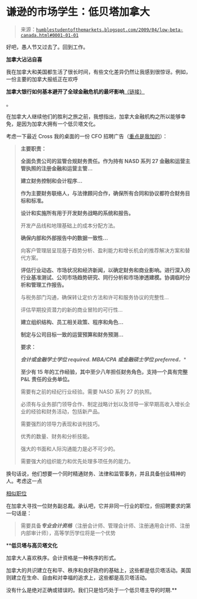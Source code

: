 <!--yml

分类：未分类

日期：2024-05-18 00:56:07

-->

# 谦逊的市场学生：低贝塔加拿大

> 来源：[`humblestudentofthemarkets.blogspot.com/2009/04/low-beta-canada.html#0001-01-01`](https://humblestudentofthemarkets.blogspot.com/2009/04/low-beta-canada.html#0001-01-01)

好吧，愚人节又过去了。回到工作。

**加拿大沾沾自喜**

我在加拿大和美国都生活了很长时间，有些文化差异仍然让我感到很惊讶。例如，一份主要的加拿大报纸正在欢呼

**加拿大银行如何基本避开了全球金融危机的最坏影响**[（链接）](http://www.theglobeandmail.com/servlet/story/RTGAM.20090306.wcover0306/BNStory/Business/home)

。

在加拿大人继续他们的胜利之旅之前，我想指出，加拿大金融机构之所以能够幸免，是因为加拿大拥有一个低贝塔文化。

考虑一下最近 Cross 我的桌面的一份 CFO 招聘广告（[重点是我加的](https://humblestudentofthemarkets.blogspot.com/2009/04/low-beta-canada.html#0001-01-01)）：

> **主要职责：**
> 
> **全面负责公司的监管合规财务责任。作为持有 NASD 系列 27 金融和运营主管执照的注册金融和运营主管...**
> 
> **建立财务控制和会计程序...**
> 
> **作为主要财务联络人，与法律顾问合作，确保所有合同和协议都符合财务目标和标准。**
> 
> **设计和实施所有用于开发财务战略的系统和报告。**
> 
> 开发产品线和地理基础上的成本分配方法。
> 
> **确保内部和外部报告中的数据一致性...**
> 
> 向客户管理层呈现基于趋势分析、盈利能力和增长机会的推荐解决方案和替代方案。
> 
> **评估行业动态、市场状况和经济新闻，以确定财务和商业影响。进行深入的行业基准测试、公司市场趋势研究、同行分析和市场渗透建模。协调临时分析和管理工作报告。**
> 
> 与税务部门沟通，确保转让定价方法和许可和服务协议的完整性...
> 
> 评估早期投资潜力的新的商业冒险的可行性...
> 
> **建立组织结构、员工相关政策、程序和角色...**
> 
> **制定与公司目标一致的运营预算和财务预测...**
> 
> **要求：**
> 
> ****会计或金融学士学位 required. MBA/CPA 或金融硕士学位 preferred***。**
> 
> **至少有 15 年的工作经验，其中至少八年担任财务角色，支持一个具有完整 P&L 责任的业务单位。**
> 
> 需要有之前的经纪行业经验。需要 NASD 系列 27 的执照。
> 
> 必须有与业务部门领导合作、制定战略计划以及领导一家早期高收入增长企业的经验和财务活动，包括新产品。
> 
> 需要强烈的领导力表现和谈判技巧。
> 
> 优秀的数量、财务和分析技能。
> 
> 强大的书面和人际沟通能力是必不可少的。
> 
> 需要强大的组织能力和优先处理多项任务的能力。

换句话说，他们想要一个同时精通财务、法律和监管事务，并且具备创业精神的人。考虑这一点

[相似职位](http://vancouver.en.craigslist.ca/acc/1099172209.html)

在加拿大寻找一位财务副总裁。承认吧，它并非同一行业的职位，但招聘要求的第一句话是：

> 需要具备***专业会计资格***（注册会计师、管理会计师、注册通用会计师、注册内部审计师），高等学历学位将是一个优势

****低贝塔与高贝塔文化**

加拿大人喜欢秩序。会计资格是一种秩序的形式。

加拿大的共识建立在和平、秩序和良好政府的基础上，这些都是低贝塔活动。美国则建立在生命、自由和对幸福的追求上，这些都是高贝塔活动。

没有什么是绝对正确或错误的。我们只是恰巧处于一个低贝塔主导的时期.**
